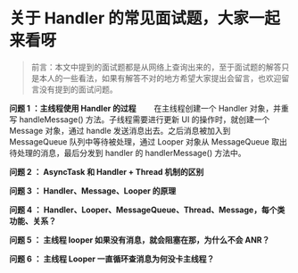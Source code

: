 # 关于 Handler 的常见面试题，大家一起来看呀

> 前言：本文中提到的面试题都是从网络上查询出来的，至于面试题的解答只是本人的一些看法，如果有解答不对的地方希望大家提出会留言，也欢迎留言没有提到的面试问题。

**问题 1 ：主线程使用 Handler 的过程**
　　在主线程创建一个 Handler 对象，并重写 handleMessage() 方法。子线程需要进行更新 UI 的操作时，就创建一个 Message 对象，通过 handle 发送消息出去。之后消息被加入到 MessageQueue 队列中等待被处理，通过 Looper 对象从 MessageQueue 取出待处理的消息，最后分发到 handler 的 handlerMessage() 方法中。

**问题 2 ： AsyncTask 和 Handler + Thread 机制的区别**


**问题 3 ： Handler、Message、Looper 的原理**

**问题 4 ： Handler、Looper、MessageQueue、Thread、Message，每个类功能、关系？**

**问题 5 ： 主线程 looper 如果没有消息，就会阻塞在那，为什么不会 ANR？**

**问题 6 ： 主线程 Looper 一直循环查消息为何没卡主线程？**

